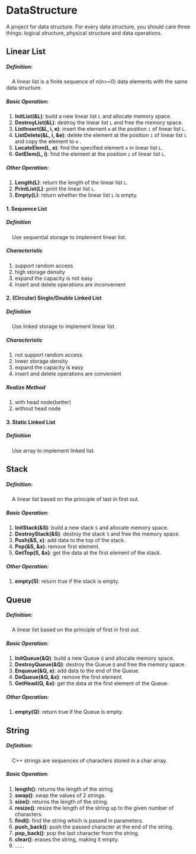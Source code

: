 # DataStructure
A project for data structure.
For every data structure, you should care three things: logical structure, physical structure and data operations.

## Linear List
##### Definition: 
&nbsp;&nbsp;&nbsp;&nbsp;A linear list is a finite sequence of n(n>=0) data elements with the same data structure.

##### Basic Operation:
1. **InitList(&L)**: build a new linear list `L` and allocate memory space. 
2. **DestroyList(&L)**: destroy the linear list `L` and free the memory space.
3. **ListInsert(&L, i, e)**: insert the element `e` at the position `i` of linear list `L`.
4. **ListDelete(&L, i, &e)**: delete the element at the position `i` of linear list `L` and copy the element to `e` .
5. **LocateElem(L, e)**: find the specified element `e` in linear list `L`.
6. **GetElem(L, i)**: find the element at the position `i` of linear list `L`.

##### Other Operation:
1. **Length(L)**: return the length of the linear list `L`.
2. **PrintList(L)**: print the linear list `L`.
3. **Empty(L)**: return whether the linear list `L` is empty.

#### 1. Sequence List
##### Definition
&nbsp;&nbsp;&nbsp;&nbsp;Use sequential storage to implement linear list.
##### Characteristic
1. support random access
2. high storage density
3. expand the capacity is not easy
4. insert and delete operations are inconvenient

#### 2. (Circular) Single/Double Linked List
##### Definition
&nbsp;&nbsp;&nbsp;&nbsp;Use linked storage to implement linear list.
##### Characteristic
1. not support random access
2. lower storage density
3. expand the capacity is easy
4. insert and delete operations are convenient
##### Realize Method
1. with head node(better)
2. without head node

#### 3. Static Linked List
##### Definition
&nbsp;&nbsp;&nbsp;&nbsp;Use array to implement linked list.


## Stack
##### Definition:
&nbsp;&nbsp;&nbsp;&nbsp;A linear list based on the principle of last in first out.
##### Basic Operation:
1. **InitStack(&S)**: build a new stack `S` and allocate memory space.
2. **DestroyStack(&S)**: destroy the stack `S` and free the memory space.
3. **Push(&S, x)**: add data to the top of the stack.
4. **Pop(&S, &x)**: remove first element.
5. **GetTop(S, &x)**: get the data at the first element of the stack.

##### Other Operation:
1. **empty(S)**: return true if the stack is empty.

## Queue
##### Definition:
&nbsp;&nbsp;&nbsp;&nbsp;A linear list based on the principle of first in first out.
##### Basic Operation:
1. **InitQueue(&Q)**: build a new Queue `Q` and allocate memory space.
2. **DestroyQueue(&Q)**: destroy the Queue `Q` and free the memory space.
3. **Enqueue(&Q, x)**: add data to the end of the Queue.
4. **DeQueue(&Q, &x)**: remove the first element.
5. **GetHead(Q, &x)**: get the data at the first element of the Queue.

##### Other Operation:
1. **empty(Q)**: return true if the Queue is empty.

## String
##### Definition:
&nbsp;&nbsp;&nbsp;&nbsp;C++ strings are sequences of characters stored in a char array.
##### Basic Operation:
1. **length()**: returns the length of the string.
2. **swap()**: swap the values of 2 strings.
3. **size()**: returns the length of the string.
4. **resize()**: resize the length of the string up to the given number of characters.
5. **find()**: find the string which is passed in parameters.
6. **push_back()**: push the passed character at the end of the string.
7. **pop_back()**: pop the last character from the string.
8. **clear()**: erases the string, making it empty.
9. ......